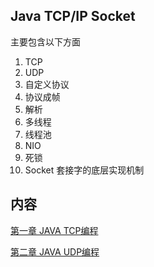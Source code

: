 ## Java TCP/IP Socket

主要包含以下方面

 1. TCP
 2. UDP
 3. 自定义协议
 4. 协议成帧
 5. 解析
 6. 多线程
 7. 线程池
 8. NIO
 9. 死锁
 10. Socket 套接字的底层实现机制


## 内容

[第一章 JAVA TCP编程](https://github.com/crystalGS/JavaSocket/issues/1)

[第二章 JAVA UDP编程](https://github.com/crystalGS/JavaSocket/issues/2)
